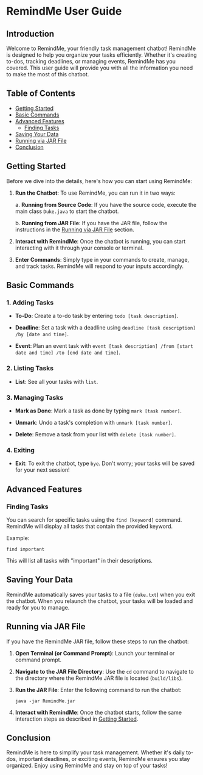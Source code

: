 # RemindMe User Guide

## Introduction

Welcome to RemindMe, your friendly task management chatbot! RemindMe is designed to help you organize your tasks efficiently. Whether it's creating to-dos, tracking deadlines, or managing events, RemindMe has you covered. This user guide will provide you with all the information you need to make the most of this chatbot.

## Table of Contents

- [Getting Started](#getting-started)
- [Basic Commands](#basic-commands)
- [Advanced Features](#advanced-features)
  - [Finding Tasks](#finding-tasks)
- [Saving Your Data](#saving-your-data)
- [Running via JAR File](#running-via-jar-file)
- [Conclusion](#conclusion)

## Getting Started

Before we dive into the details, here's how you can start using RemindMe:

1. **Run the Chatbot**: To use RemindMe, you can run it in two ways:
   
   a. **Running from Source Code**: If you have the source code, execute the main class `Duke.java` to start the chatbot.

   b. **Running from JAR File**: If you have the JAR file, follow the instructions in the [Running via JAR File](#running-via-jar-file) section.

2. **Interact with RemindMe**: Once the chatbot is running, you can start interacting with it through your console or terminal.

3. **Enter Commands**: Simply type in your commands to create, manage, and track tasks. RemindMe will respond to your inputs accordingly.

## Basic Commands

### 1. Adding Tasks

- **To-Do**: Create a to-do task by entering `todo [task description]`.

- **Deadline**: Set a task with a deadline using `deadline [task description] /by [date and time]`.

- **Event**: Plan an event task with `event [task description] /from [start date and time] /to [end date and time]`.

### 2. Listing Tasks

- **List**: See all your tasks with `list`.

### 3. Managing Tasks

- **Mark as Done**: Mark a task as done by typing `mark [task number]`.

- **Unmark**: Undo a task's completion with `unmark [task number]`.

- **Delete**: Remove a task from your list with `delete [task number]`.

### 4. Exiting

- **Exit**: To exit the chatbot, type `bye`. Don't worry; your tasks will be saved for your next session!

## Advanced Features

### Finding Tasks

You can search for specific tasks using the `find [keyword]` command. RemindMe will display all tasks that contain the provided keyword.

Example:
```
find important
```

This will list all tasks with "important" in their descriptions.

## Saving Your Data

RemindMe automatically saves your tasks to a file (`duke.txt`) when you exit the chatbot. When you relaunch the chatbot, your tasks will be loaded and ready for you to manage.

## Running via JAR File

If you have the RemindMe JAR file, follow these steps to run the chatbot:

1. **Open Terminal (or Command Prompt)**: Launch your terminal or command prompt.

2. **Navigate to the JAR File Directory**: Use the `cd` command to navigate to the directory where the RemindMe JAR file is located (`build/libs`).

3. **Run the JAR File**: Enter the following command to run the chatbot:

   ```shell
   java -jar RemindMe.jar
   ```

4. **Interact with RemindMe**: Once the chatbot starts, follow the same interaction steps as described in [Getting Started](#getting-started).

## Conclusion

RemindMe is here to simplify your task management. Whether it's daily to-dos, important deadlines, or exciting events, RemindMe ensures you stay organized. Enjoy using RemindMe and stay on top of your tasks!